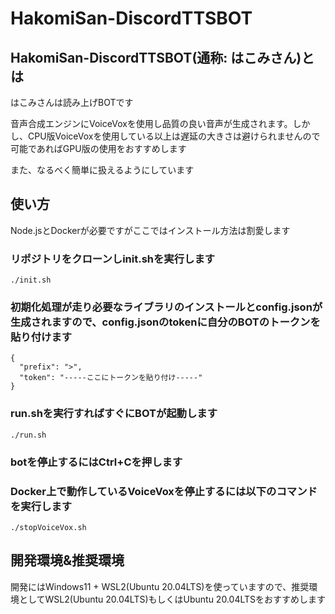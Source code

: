 # HakomiSan-DiscordTTSBOT
## HakomiSan-DiscordTTSBOT(通称: はこみさん)とは 
はこみさんは読み上げBOTです

音声合成エンジンにVoiceVoxを使用し品質の良い音声が生成されます。しかし、CPU版VoiceVoxを使用している以上は遅延の大きさは避けられませんので可能であればGPU版の使用をおすすめします

また、なるべく簡単に扱えるようにしています
## 使い方
Node.jsとDockerが必要ですがここではインストール方法は割愛します

### リポジトリをクローンしinit.shを実行します
```
./init.sh
```
### 初期化処理が走り必要なライブラリのインストールとconfig.jsonが生成されますので、config.jsonのtokenに自分のBOTのトークンを貼り付けます
```
{
  "prefix": ">",
  "token": "-----ここにトークンを貼り付け-----"
}
```
### run.shを実行すればすぐにBOTが起動します
```
./run.sh
```
### botを停止するにはCtrl+Cを押します
### Docker上で動作しているVoiceVoxを停止するには以下のコマンドを実行します
```
./stopVoiceVox.sh
```
## 開発環境&推奨環境
開発にはWindows11 + WSL2(Ubuntu 20.04LTS)を使っていますので、推奨環境としてWSL2(Ubuntu 20.04LTS)もしくはUbuntu 20.04LTSをおすすめします
